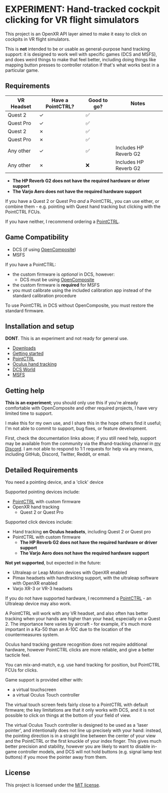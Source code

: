 # EXPERIMENT: Hand-tracked cockpit clicking for VR flight simulators

This project is an OpenXR API layer aimed to make it easy to click on cockpits in VR flight simulators.

This is **not** intended to be or usable as general-purpose hand tracking support: it is designed to work well with specific games (DCS and MSFS), and does weird things to make that feel better, including doing things like mapping button presses to controller rotation if that's what works best in a particular game.

## Requirements

| VR Headset   | Have a PointCTRL? | Good to go? | Notes |
|--------------|-------------------|-------------|-------|
| Quest 2      | ✓                  | ✅ | |
| Quest Pro    | ✓                  | ✅ | |
| Quest 2      | ✗                 | ✅ | |
| Quest Pro    | ✗                 | ✅ | |
| Any other    | ✓                 | ✅ | Includes HP Reverb G2 |
| Any other    | ✗                 | ❌ | Includes HP Reverb G2 |

- **The HP Reverb G2 does not have the required hardware or driver support**
- **The Varjo Aero does not have the required hardware support**

If you have a Quest 2 or Quest Pro *and* a PointCTRL, you can use either, or combine them - e.g. pointing with Quest hand tracking but clicking with the PointCTRL FCUs.

If you have neither, I recommend ordering a [PointCTRL].

## Game Compatibility

- DCS (if using [OpenComposite])
- MSFS

If you have a PointCTRL:
- the custom firmware is *optional* in DCS, however:
  - DCS must be using [OpenComposite]
- the custom firmware is **required** for MSFS
- you must calibrate using the included calibration app instead of the standard calibration procedure

To use PointCTRL in DCS without OpenComposite, you must restore the standard firmware.

## Installation and setup

**DONT**. This is an experiment and not ready for general use.

- [Downloads](https://github.com/fredemmott/hand-tracked-cockpit-clicking/releases/latest)
- [Getting started](docs/getting%20started.md)
- [PointCTRL](docs/pointctrl/README.md)
- [Oculus hand tracking](docs/oculus-hand-tracking/README.md)
- [DCS World](docs/dcs-world/README.md)
- [MSFS](docs/msfs/README.md)

## Getting help

**This is an experiment**; you should only use this if you're already comfortable with OpenComposite and other required projects, I have very limited time to support.

I make this for my own use, and I share this in the hope others find it useful; I'm not able to commit to support, bug fixes, or feature development.

First, check the documentation links above; if you still need help, support may be available from the community via the #hand-tracking channel in [my Discord]. I am not able to respond to 1:1 requests for help via any means, including GitHub, Discord, Twitter, Reddit, or email.

## Detailed Requirements

You need a pointing device, and a 'click' device

Supported pointing devices include:
- [PointCTRL] with custom firmware
- OpenXR hand tracking
  - Quest 2 or Quest Pro

Supported click devices include:
- Hand tracking **on Oculus headsets**, including Quest 2 or Quest pro
- PointCTRL with custom firmware
  - **The HP Reverb G2 does not have the required hardware or driver support**
  - **The Varjo Aero does not have the required hardware support**

**Not yet supported**, but expected in the future:
  - Ultraleap or Leap Motion devices with OpenXR enabled
  - Pimax headsets with handtracking support, with the ultraleap software with OpenXR enabled
  - Varjo XR-3 or VR-3 headsets

If you do not have supported hardware, I recommend a [PointCTRL] - an Ultraleap device may also work.

A PointCTRL will work with any VR headset, and also often has better tracking when your hands are higher than your head, especially on a Quest 2. The importance here varies by aircraft - for example, it's much more important in a Ka-50 than an A-10C due to the location of the countermeasures system.

Oculus hand tracking gesture recognition does not require additional hardware, however PointCTRL clicks are more reliable, and give a better tacticle feel.

You can mix-and-match, e.g. use hand tracking for position, but PointCTRL FCUs for clicks.

Game support is provided either with:
- a virtual touchscreen
- a virtual Oculus Touch controller

The virtual touch screen feels fairly close to a PointCTRL with default firmware; the key limitations are that it only works with DCS, and it is not possible to click on things at the bottom of your field of view.

The virtual Oculus Touch controller is designed to be used as a 'laser pointer', and intentionally does not line up precisely with your hand: instead, the pointing direction is in a straight line between the center of your view and the PointCTRL or the first knuckle of your index finger. This gives much better precision and stability, however you are likely to want to disable in-game controller models, and DCS will not hold buttons (e.g. signal lamp test buttons) if you move the pointer away from them.

## License

This project is licensed under the [MIT license].

[OpenComposite]: https://gitlab.com/znixian/OpenOVR/-/tree/openxr#downloading-and-installation
[`XR_FB_hand_tracking_aim`]: https://registry.khronos.org/OpenXR/specs/1.0/html/xrspec.html#XR_FB_hand_tracking_aim
[`XR_EXT_hand_tracking`]: https://registry.khronos.org/OpenXR/specs/1.0/html/xrspec.html#XR_EXT_hand_tracking
[MIT license]: LICENSE
[PointCTRL]: https://pointctrl.com/
[my Discord]: https://go.fredemmott.com/discord
